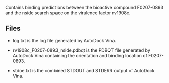 Contains binding predictions between the bioactive compound F0207-0893 and the nside search space on the virulence factor rv1908c.

## Files

- log.txt is the log file generated by AutoDock Vina.

- rv1908c_F0207-0893_nside.pdbqt is the PDBQT file generated by AutoDock Vina containing the orientation and binding location of F0207-0893.

- stdoe.txt is the combined STDOUT and STDERR output of AutoDock Vina.

